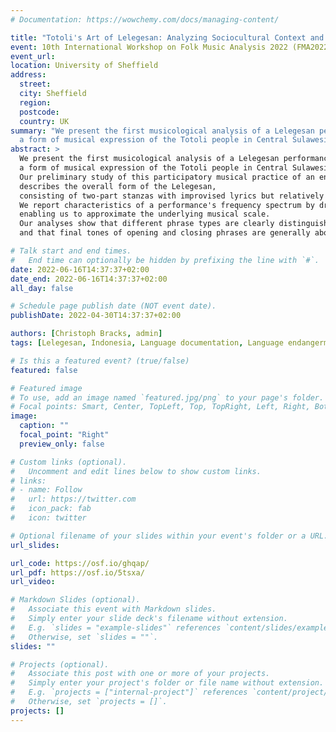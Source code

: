 ```yaml
---
# Documentation: https://wowchemy.com/docs/managing-content/

title: "Totoli's Art of Lelegesan: Analyzing Sociocultural Context and Musical Content"
event: 10th International Workshop on Folk Music Analysis 2022 (FMA2022)
event_url:
location: University of Sheffield
address:
  street:
  city: Sheffield
  region:
  postcode:
  country: UK
summary: "We present the first musicological analysis of a Lelegesan performance, 
  a form of musical expression of the Totoli people in Central Sulawesi."
abstract: >
  We present the first musicological analysis of a Lelegesan performance, 
  a form of musical expression of the Totoli people in Central Sulawesi.
  Our preliminary study of this participatory musical practice of an endangered language community
  describes the overall form of the Lelegesan, 
  consisting of two-part stanzas with improvised lyrics but relatively stable melodic patterns.
  We report characteristics of a performance's frequency spectrum by drawing on computational methods, 
  enabling us to approximate the underlying musical scale. 
  Our analyses show that different phrase types are clearly distinguishable in terms of their frequency content,
  and that final tones of opening and closing phrases are generally about a major third apart.

# Talk start and end times.
#   End time can optionally be hidden by prefixing the line with `#`.
date: 2022-06-16T14:37:37+02:00
date_end: 2022-06-16T14:37:37+02:00
all_day: false

# Schedule page publish date (NOT event date).
publishDate: 2022-04-30T14:37:37+02:00

authors: [Christoph Bracks, admin]
tags: [Lelegesan, Indonesia, Language documentation, Language endangerment, Computational music analysis, ethnomusicology]

# Is this a featured event? (true/false)
featured: false

# Featured image
# To use, add an image named `featured.jpg/png` to your page's folder. 
# Focal points: Smart, Center, TopLeft, Top, TopRight, Left, Right, BottomLeft, Bottom, BottomRight.
image:
  caption: ""
  focal_point: "Right"
  preview_only: false

# Custom links (optional).
#   Uncomment and edit lines below to show custom links.
# links:
# - name: Follow
#   url: https://twitter.com
#   icon_pack: fab
#   icon: twitter

# Optional filename of your slides within your event's folder or a URL.
url_slides:

url_code: https://osf.io/ghqap/
url_pdf: https://osf.io/5tsxa/
url_video:

# Markdown Slides (optional).
#   Associate this event with Markdown slides.
#   Simply enter your slide deck's filename without extension.
#   E.g. `slides = "example-slides"` references `content/slides/example-slides.md`.
#   Otherwise, set `slides = ""`.
slides: ""

# Projects (optional).
#   Associate this post with one or more of your projects.
#   Simply enter your project's folder or file name without extension.
#   E.g. `projects = ["internal-project"]` references `content/project/deep-learning/index.md`.
#   Otherwise, set `projects = []`.
projects: []
---
```

